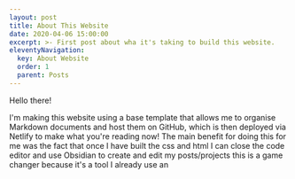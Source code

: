 ```yaml
---
layout: post
title: About This Website
date: 2020-04-06 15:00:00
excerpt: >- First post about wha it's taking to build this website.
eleventyNavigation:
  key: About Website
  order: 1
  parent: Posts
---
```


Hello there!

I'm making this website using a base template that allows me to organise Markdown documents and host them on GitHub, which is then deployed via Netlify to make what you're reading now!
The main benefit for doing this for me was the fact that once I have built the css and html I can close the code editor and use Obsidian to create and edit my posts/projects this is a game changer because it's a tool I already use an